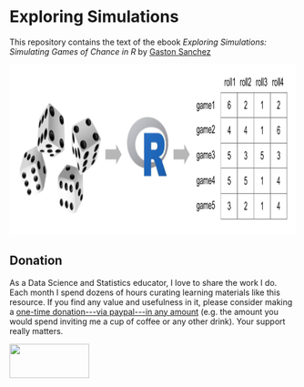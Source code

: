 # Exploring Simulations

This repository contains the text of the ebook 
_Exploring Simulations: Simulating Games of Chance in R_ by 
<a href="https://www.gastonsanchez.com" target="_blank">Gaston Sanchez</a>

<a href="https://www.gastonsanchez.com/exploring-simulations" target="_blank"><img src="demere-cover.png" alt="cover image" height="300" width="600"></a>


## Donation

As a Data Science and Statistics educator, I love to share the work I do.
Each month I spend dozens of hours curating learning materials like this resource.
If you find any value and usefulness in it, please consider making 
a <a href="https://www.paypal.com/donate?business=ZF6U7K5MW25W2&currency_code=USD" target="_blank">one-time donation---via paypal---in any amount</a> (e.g. the amount you would spend inviting me a cup of coffee or any other drink). Your support really matters.

<a href="https://www.paypal.com/donate?business=ZF6U7K5MW25W2&currency_code=USD" target="_blank"><img src="https://www.gastonsanchez.com/images/donate.png" width="140" height="60"/></a>

